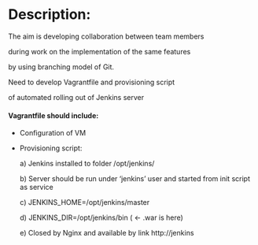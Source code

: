 # Description:
The aim is developing collaboration between team members

during work on the implementation of the same features

by using branching model of Git.

Need to develop Vagrantfile and provisioning script

of automated rolling out of Jenkins server

#### Vagrantfile should include:
- Configuration of VM
- Provisioning script:

  a) Jenkins installed to folder /opt/jenkins/
  
  b) Server should be run under ‘jenkins’ user and started from init script as service
  
  c) JENKINS_HOME=/opt/jenkins/master
  
  d) JENKINS_DIR=/opt/jenkins/bin  ( <- .war is here)
  
  e) Closed by Nginx and available by link http://jenkins
 